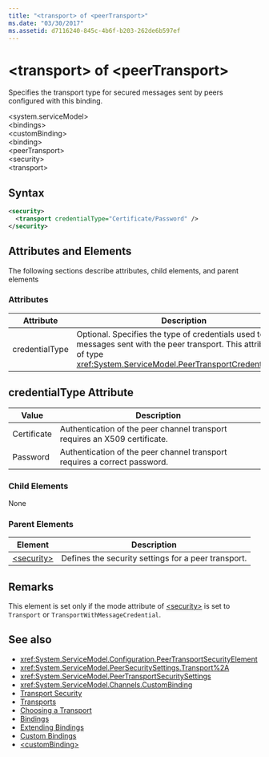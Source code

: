 ```yaml
---
title: "<transport> of <peerTransport>"
ms.date: "03/30/2017"
ms.assetid: d7116240-845c-4b6f-b203-262de6b597ef
---
```

# \<transport> of \<peerTransport>
Specifies the transport type for secured messages sent by peers configured with this binding.  
  
 \<system.serviceModel>  
\<bindings>  
\<customBinding>  
\<binding>  
\<peerTransport>  
\<security>  
\<transport>  
  
## Syntax  
  
```xml  
<security>
  <transport credentialType="Certificate/Password" />
</security>
```  
  
## Attributes and Elements  
 The following sections describe attributes, child elements, and parent elements  
  
### Attributes  
  
|Attribute|Description|  
|---------------|-----------------|  
|credentialType|Optional. Specifies the type of credentials used to verify messages sent with the peer transport. This attribute is of type <xref:System.ServiceModel.PeerTransportCredentialType>.|  
  
## credentialType Attribute  
  
|Value|Description|  
|-----------|-----------------|  
|Certificate|Authentication of the peer channel transport requires an X509 certificate.|  
|Password|Authentication of the peer channel transport requires a correct password.|  
  
### Child Elements  
 None  
  
### Parent Elements  
  
|Element|Description|  
|-------------|-----------------|  
|[\<security>](../../../../../docs/framework/configure-apps/file-schema/wcf/security-of-peertransport.md)|Defines the security settings for a peer transport.|  
  
## Remarks  
 This element is set only if the mode attribute of [\<security>](../../../../../docs/framework/configure-apps/file-schema/wcf/security-of-peertransport.md) is set to `Transport` or `TransportWithMessageCredential`.  
  
## See also

- <xref:System.ServiceModel.Configuration.PeerTransportSecurityElement>
- <xref:System.ServiceModel.PeerSecuritySettings.Transport%2A>
- <xref:System.ServiceModel.PeerTransportSecuritySettings>
- <xref:System.ServiceModel.Channels.CustomBinding>
- [Transport Security](../../../../../docs/framework/wcf/feature-details/transport-security.md)
- [Transports](../../../../../docs/framework/wcf/feature-details/transports.md)
- [Choosing a Transport](../../../../../docs/framework/wcf/feature-details/choosing-a-transport.md)
- [Bindings](../../../../../docs/framework/wcf/bindings.md)
- [Extending Bindings](../../../../../docs/framework/wcf/extending/extending-bindings.md)
- [Custom Bindings](../../../../../docs/framework/wcf/extending/custom-bindings.md)
- [\<customBinding>](../../../../../docs/framework/configure-apps/file-schema/wcf/custombinding.md)
